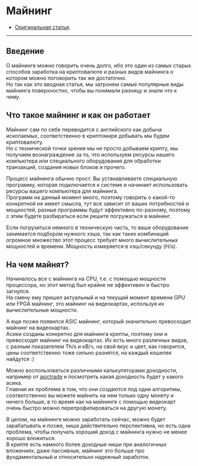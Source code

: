 # Майнинг
- [Оригинальная статья](https://teletype.in/@greezblog/maining_3.10).
---

## Введение
О майнинге можно говорить очень долго, ибо это один из самых старых способов заработка на криптовалюте и разных видов майнинга о котором можно поговорить так же достаточно.  
Но так как это вводная статья, мы затронем самые популярные виды майнинга поверхностно, чтобы вы понимали разницу и знали что к чему.

## Что такое майнинг и как он работает
Майнинг сам по себе переводится с английского как добыча ископаемых, соответственно в криптомире добывать мы будем криптовалюту.  
Но с технической точки зрения мы не просто добываем крипту, мы получаем вознаграждение за то, что используем ресурсы нашего компьютера или специального оборудования для обработки транзакций, создания новых блоков и прочего.

Процесс майнинга обычно прост. Вы устанавливаете специальную программу, которая подключается к системе и начинает использовать ресурсы вашего компьютера для майнинга.  
Программ на данный момент много, поэтому говорить о какой-то конкретной не имеет смысла, тут все зависит от ваших потребностей и мощностей, разные программы будут эффективно по-разному, поэтому с этим будете разбираться если решите погружаться в майнинг.

Если погрузиться немного в техническую часть, то ваше оборудование занимается подбором нужного хэша, так как таких комбинаций огромное множество этот процесс требует много вычислительных мощностей и времени. Мощность измеряется в хэш/секунду (H/s).

## На чем майнят?
Начиналось все с майнинга на CPU, т.е. с помощью мощности процессора, но этот метод был крайне не эффективен и быстро загнулся.  
На смену ему пришел актуальный и на текущий момент времени GPU или FPGA майнинг, это майнинг на видеокартах, используя их вычислительные мощности.

А еще позже появился ASIC майнинг, который значительно превосходит майнинг на видеокартах.  
Асики созданы конкретно для майнинга крипты, поэтому они и превосходят майнинг на видеокартах. Их есть много различных видов, с разным показателем Th/s и кВ/ч, на свой вкус и цвет, как говорится, цены соответственно тоже сильно разнятся, на каждый кошелек найдутся :)

Можно воспользоваться различными калькуляторами доходности, например от [asictrade](https://asictrade.com/calc.html) и посмотреть какая доходность будет у какого асика.  
Главная их проблема в том, что они создаются под одни алгоритмы, соответственно вы можете майнить на нем только одну монету и ничего больше, в то время как на майнинге с помощью видеокарт очень быстро можно перепрофилироваться на другую монету.

В целом, на майнинге можно заработать сейчас, можно будет зарабатывать и позже, ниша действительно перспективна, но есть одна проблема, чтобы получать хороший доход с майнинга нужно не менее хорошо вложиться.  
В крипте есть намного более доходные ниши при аналогичных вложениях, даже пассивные, майнинг это больше про фундаментальный и относительно надежный заработок.